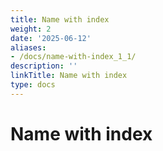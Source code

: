 ```yaml
---
title: Name with index
weight: 2
date: '2025-06-12'
aliases:
- /docs/name-with-index_1_1/
description: ''
linkTitle: Name with index
type: docs
---
```


# Name with index
